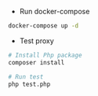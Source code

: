 - Run docker-compose
```bash
docker-compose up -d
```
- Test proxy
```bash 
# Install Php package
composer install

# Run test
php test.php
```